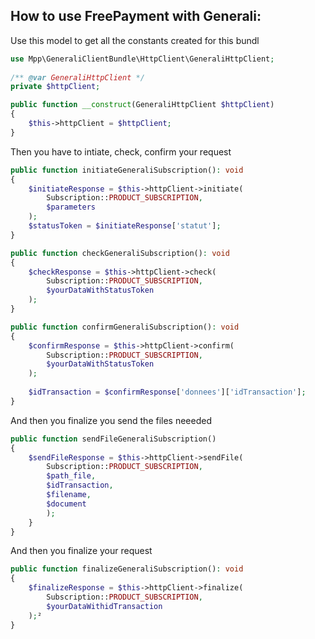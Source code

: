 How to use FreePayment with Generali:
-------------

Use this model to get all the constants created for this bundl
```php
use Mpp\GeneraliClientBundle\HttpClient\GeneraliHttpClient;
 
/** @var GeneraliHttpClient */
private $httpClient;

public function __construct(GeneraliHttpClient $httpClient)
{
    $this->httpClient = $httpClient;
}
```

Then you have to intiate, check, confirm your request
````php
public function initiateGeneraliSubscription(): void
{
    $initiateResponse = $this->httpClient->initiate(
        Subscription::PRODUCT_SUBSCRIPTION,
        $parameters
    );
    $statusToken = $initiateResponse['statut'];
}

public function checkGeneraliSubscription(): void
{
    $checkResponse = $this->httpClient->check(
        Subscription::PRODUCT_SUBSCRIPTION,
        $yourDataWithStatusToken
    );
}

public function confirmGeneraliSubscription(): void
{
    $confirmResponse = $this->httpClient->confirm(
        Subscription::PRODUCT_SUBSCRIPTION,
        $yourDataWithStatusToken
    );
    
    $idTransaction = $confirmResponse['donnees']['idTransaction'];
}
````
And then you finalize you send the files neeeded
````php
public function sendFileGeneraliSubscription()
{
    $sendFileResponse = $this->httpClient->sendFile(
        Subscription::PRODUCT_SUBSCRIPTION,
        $path_file,
        $idTransaction,
        $filename,
        $document
        );
    }
}
````
And then you finalize your request
```php
public function finalizeGeneraliSubscription(): void
{
    $finalizeResponse = $this->httpClient->finalize(
        Subscription::PRODUCT_SUBSCRIPTION,
        $yourDataWithidTransaction
    );²
}
```